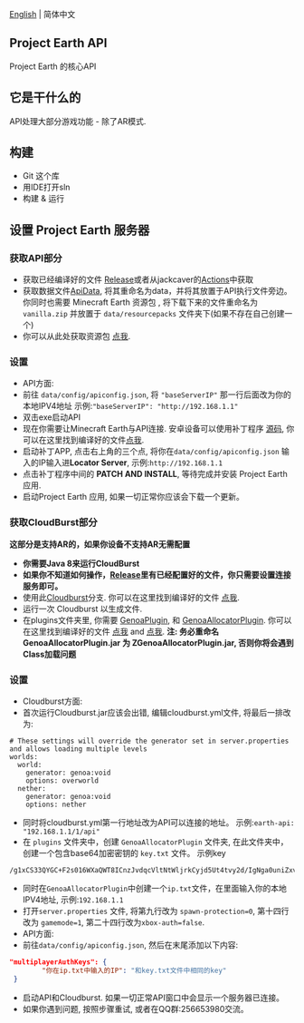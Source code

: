 [English](https://github.com/ENDERMANYK/Api/blob/master/README.md) | 简体中文
## Project Earth API

Project Earth 的核心API

## 它是干什么的

API处理大部分游戏功能 - 除了AR模式.

## 构建

- Git 这个库
- 用IDE打开sln
- 构建 & 运行

## 设置 Project Earth 服务器

### 获取API部分

- 获取已经编译好的文件 [Release](https://github.com/ENDERMANYK/Api/releases)或者从jackcaver的[Actions](https://github.com/jackcaver/Api/actions)中获取
- 获取数据文件[ApiData](https://github.com/jackcaver/ApiData), 将其重命名为data，并将其放置于API执行文件旁边。你同时也需要 Minecraft Earth 资源包 , 将下载下来的文件重命名为 `vanilla.zip` 并放置于 `data/resourcepacks` 文件夹下(如果不存在自己创建一个)
- 你可以从此处获取资源包 [点我](https://web.archive.org/web/20210624200250if_/https://cdn.mceserv.net/availableresourcepack/resourcepacks/dba38e59-091a-4826-b76a-a08d7de5a9e2-1301b0c257a311678123b9e7325d0d6c61db3c35).

### 设置

- API方面:
- 前往 `data/config/apiconfig.json`, 将 `"baseServerIP"` 那一行后面改为你的本地IPV4地址 示例:`"baseServerIP": "http://192.168.1.1"`
- 双击exe启动API
- 现在你需要让Minecraft Earth与API连接. 安卓设备可以使用补丁程序 [源码](https://github.com/Project-Earth-Team/PatcherApp), 你可以在这里找到编译好的文件[点我](https://ci.rtm516.co.uk/job/ProjectEarth/job/PatcherApp/job/master/lastBuild/).
- 启动补丁APP, 点击右上角的三个点, 将你在`data/config/apiconfig.json` 输入的IP输入进**Locator Server**, 示例:`http://192.168.1.1`
- 点击补丁程序中间的 **PATCH AND INSTALL**, 等待完成并安装 Project Earth应用.
- 启动Project Earth 应用, 如果一切正常你应该会下载一个更新。

### 获取CloudBurst部分

**这部分是支持AR的，如果你设备不支持AR无需配置**
- **你需要Java 8来运行CloudBurst**
- **如果你不知道如何操作，[Release](https://github.com/ENDERMANYK/Api/releases)里有已经配置好的文件，你只需要设置连接服务即可。**
- 使用此[Cloudburst](https://github.com/Project-Earth-Team/Server)分支. 你可以在这里找到编译好的文件 [点我](https://ci.rtm516.co.uk/job/ProjectEarth/job/Server/job/earth-inventory/).
- 运行一次 Cloudburst 以生成文件.
- 在plugins文件夹里, 你需要 [GenoaPlugin](https://github.com/jackcaver/GenoaPlugin), 和 [GenoaAllocatorPlugin](https://github.com/jackcaver/GenoaAllocatorPlugin). 你可以在这里找到编译好的文件 [点我](https://github.com/jackcaver/GenoaPlugin/actions/workflows/CI.yml) and [点我](https://github.com/jackcaver/GenoaAllocatorPlugin/actions/workflows/CI.yml). **注: 务必重命名 GenoaAllocatorPlugin.jar 为 ZGenoaAllocatorPlugin.jar, 否则你将会遇到Class加载问题**

### 设置

- Cloudburst方面:
- 首次运行Cloudburst.jar应该会出错, 编辑cloudburst.yml文件, 将最后一排改为:

```
# These settings will override the generator set in server.properties and allows loading multiple levels
worlds:
  world:
    generator: genoa:void
    options: overworld
  nether:
    generator: genoa:void
    options: nether
```

- 同时将cloudburst.yml第一行地址改为API可以连接的地址。 示例:`earth-api: "192.168.1.1/1/api"`
- 在 `plugins` 文件夹中，创建 ```GenoaAllocatorPlugin``` 文件夹, 在此文件夹中，创建一个包含base64加密密钥的 `key.txt` 文件。 示例key

 ```
/g1xCS33QYGC+F2s016WXaQWT8ICnzJvdqcVltNtWljrkCyjd5Ut4tvy2d/IgNga0uniZxv/t0hELdZmvx+cdA==
```

- 同时在`GenoaAllocatorPlugin`中创建一个`ip.txt`文件，在里面输入你的本地IPV4地址, 示例:`192.168.1.1`
- 打开`server.properties` 文件, 将第九行改为 `spawn-protection=0`, 第十四行改为 `gamemode=1`, 第二十四行改为`xbox-auth=false`.
- API方面:
- 前往`data/config/apiconfig.json`, 然后在末尾添加以下内容:

```json
"multiplayerAuthKeys": {
        "你在ip.txt中输入的IP": "和key.txt文件中相同的key"
 }
```

- 启动API和Cloudburst. 如果一切正常API窗口中会显示一个服务器已连接。
- 如果你遇到问题, 按照步骤重试, 或者在QQ群:256653980交流。
